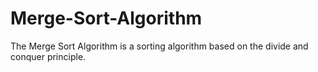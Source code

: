 # Merge-Sort-Algorithm
The Merge Sort Algorithm is a sorting algorithm based on the divide and conquer principle.
